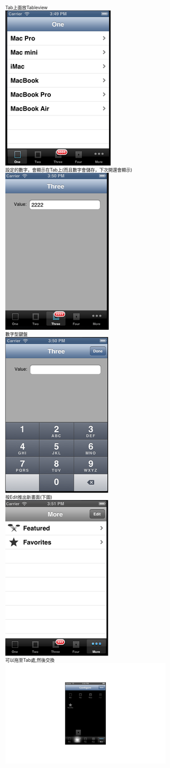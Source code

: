 Tab上面放Tableview
<br>
<img src="1.png">
<br>
設定的數字，會顯示在Tab上(而且數字會儲存，下次開還會顯示)
<br>
<img src="2.png">
<br>
數字型鍵盤
<br>
<img src="3.png">
<br>
按Edit推出新畫面(下圖)
<br>
<img src="4.png">
<br>
可以拖至Tab處,然後交換
<br>
<img src="5.png">
<br>